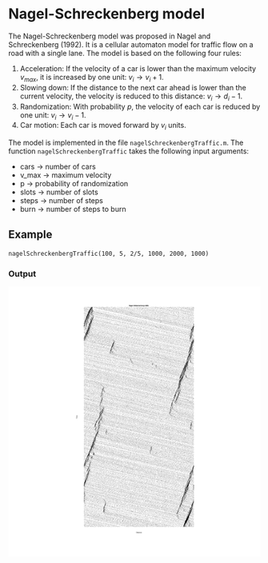 # Nagel-Schreckenberg model

The Nagel-Schreckenberg model was proposed in Nagel and Schreckenberg (1992). It is a cellular automaton model for traffic flow on a road with a single lane. The model is based on the following four rules:

1. Acceleration: If the velocity of a car is lower than the maximum velocity $v_{max}$, it is increased by one unit: $v_i \rightarrow v_i + 1$.
2. Slowing down: If the distance to the next car ahead is lower than the current velocity, the velocity is reduced to this distance: $v_i \rightarrow d_i - 1$.
3. Randomization: With probability $p$, the velocity of each car is reduced by one unit: $v_i \rightarrow v_i - 1$.
4. Car motion: Each car is moved forward by $v_i$ units.

The model is implemented in the file `nagelSchreckenbergTraffic.m`. The function `nagelSchreckenbergTraffic` takes the following input arguments:

* cars -> number of cars
* v_max -> maximum velocity
* p -> probability of randomization
* slots -> number of slots
* steps -> number of steps
* burn  -> number of steps to burn

## Example

    nagelSchreckenbergTraffic(100, 5, 2/5, 1000, 2000, 1000)

### Output

![Nagel-Schreckenberg model](plot.png "Nagel-Schreckenberg model")
